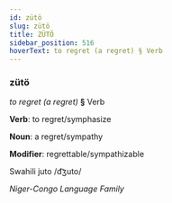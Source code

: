 ```yaml
---
id: zütö
slug: zütö
title: ZÜTÖ
sidebar_position: 516
hoverText: to regret (a regret) § Verb
---
```


### zütö

*to regret (a regret)* **§** Verb

**Verb**: to regret/symphasize

**Noun**: a regret/sympathy

**Modifier**: regrettable/sympathizable

Swahili juto /d͡ʒuto/

*Niger-Congo Language Family*